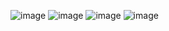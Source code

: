 ![image](https://github.com/BonkMasterMord/CPE-322-A/assets/123086015/1e216d3a-5aa9-4fd0-be35-74e5d42bd9d1)
![image](https://github.com/BonkMasterMord/CPE-322-A/assets/123086015/5f3fb0ff-4a2d-4ce0-9e5e-c166a20df317)
![image](https://github.com/BonkMasterMord/CPE-322-A/assets/123086015/f34576a0-b010-4a5d-bad0-cab587f1a01d)
![image](https://github.com/BonkMasterMord/CPE-322-A/assets/123086015/563f5ebe-f15f-4392-8416-14fb5c1e8c40)


